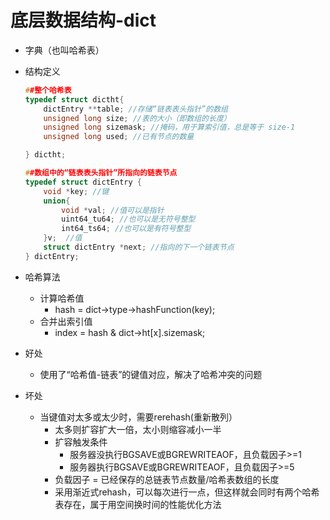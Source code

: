 # 底层数据结构-dict

- 字典（也叫哈希表）

- 结构定义
    ```c++
    ##整个哈希表
    typedef struct dictht{
        dictEntry **table; //存储“链表表头指针”的数组
        unsigned long size; //表的大小（即数组的长度）
        unsigned long sizemask; //掩码，用于算索引值，总是等于 size-1
        unsigned long used; //已有节点的数量

    } dictht;
    ```
    ```c++
    ##数组中的“链表表头指针”所指向的链表节点
    typedef struct dictEntry {
        void *key; //键
        union{
            void *val; //值可以是指针
            uint64_tu64; //也可以是无符号整型
            int64_ts64; //也可以是有符号整型
        }v;  //值
        struct dictEntry *next; //指向的下一个链表节点
    } dictEntry;
    ```
    
- 哈希算法
    - 计算哈希值 
        - hash = dict->type->hashFunction(key);
    - 合并出索引值
        - index = hash & dict->ht[x].sizemask;

- 好处
    - 使用了“哈希值-链表”的键值对应，解决了哈希冲突的问题

- 坏处
    - 当键值对太多或太少时，需要rerehash(重新散列）
        - 太多则扩容扩大一倍，太小则缩容减小一半
        - 扩容触发条件
            - 服务器没执行BGSAVE或BGREWRITEAOF，且负载因子>=1
            - 服务器执行BGSAVE或BGREWRITEAOF，且负载因子>=5
        - 负载因子 = 已经保存的总链表节点数量/哈希表数组的长度
        - 采用渐近式rehash，可以每次进行一点，但这样就会同时有两个哈希表存在，属于用空间换时间的性能优化方法
